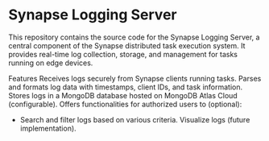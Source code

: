 # Synapse Logging Server 

This repository contains the source code for the Synapse Logging Server, a central component of the Synapse distributed 
task execution system. It provides real-time log collection, storage, and management for tasks running on edge devices.

Features
Receives logs securely from Synapse clients running tasks.
Parses and formats log data with timestamps, client IDs, and task information.
Stores logs in a MongoDB database hosted on MongoDB Atlas Cloud (configurable).
Offers functionalities for authorized users to (optional):
- Search and filter logs based on various criteria.
Visualize logs (future implementation).
